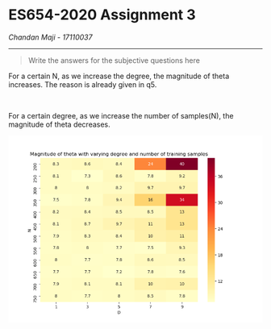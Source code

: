 # ES654-2020 Assignment 3

*Chandan Maji* - *17110037*

------

> Write the answers for the subjective questions here


For a certain N, as we increase the degree, the magnitude of theta increases. The reason is already given in q5.

<br>

For a certain degree, as we increase the number of samples(N), the magnitude of theta decreases.


![Thetas vs Degree](./result_figsandgifs/Theta_degree_N.png)